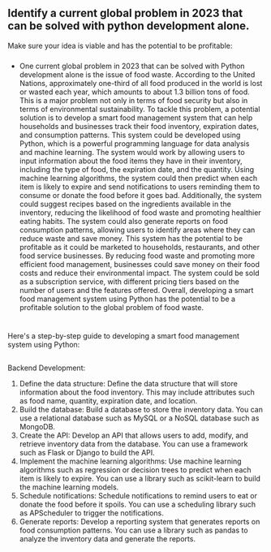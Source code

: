 ## Identify a current global problem in 2023 that can be solved with python development alone. 
Make sure your idea is viable and has the potential to be profitable:

###
- One current global problem in 2023 that can be solved with Python development alone is the issue of food waste. 
According to the United Nations, approximately one-third of all food produced in the world is lost or wasted each year, which amounts to about 1.3 billion tons of food. 
This is a major problem not only in terms of food security but also in terms of environmental sustainability.
To tackle this problem, a potential solution is to develop a smart food management system that can help households and businesses track their food inventory, expiration dates, and consumption patterns. This system could be developed using Python, which is a powerful programming language for data analysis and machine learning.
The system would work by allowing users to input information about the food items they have in their inventory, including the type of food, the expiration date, and the quantity. Using machine learning algorithms, the system could then predict when each item is likely to expire and send notifications to users reminding them to consume or donate the food before it goes bad.
Additionally, the system could suggest recipes based on the ingredients available in the inventory, reducing the likelihood of food waste and promoting healthier eating habits. The system could also generate reports on food consumption patterns, allowing users to identify areas where they can reduce waste and save money.
This system has the potential to be profitable as it could be marketed to households, restaurants, and other food service businesses. By reducing food waste and promoting more efficient food management, businesses could save money on their food costs and reduce their environmental impact. The system could be sold as a subscription service, with different pricing tiers based on the number of users and the features offered.
Overall, developing a smart food management system using Python has the potential to be a profitable solution to the global problem of food waste.

#
Here's a step-by-step guide to developing a smart food management system using Python:
##

Backend Development:
1. Define the data structure: Define the data structure that will store information about the food inventory. This may include attributes such as food name, quantity, expiration date, and location.
2. Build the database: Build a database to store the inventory data. You can use a relational database such as MySQL or a NoSQL database such as MongoDB.
3. Create the API: Develop an API that allows users to add, modify, and retrieve inventory data from the database. You can use a framework such as Flask or Django to build the API.
4. Implement the machine learning algorithms: Use machine learning algorithms such as regression or decision trees to predict when each item is likely to expire. You can use a library such as scikit-learn to build the machine learning models.
5. Schedule notifications: Schedule notifications to remind users to eat or donate the food before it spoils. You can use a scheduling library such as APScheduler to trigger the notifications.
6. Generate reports: Develop a reporting system that generates reports on food consumption patterns. You can use a library such as pandas to analyze the inventory data and generate the reports.
